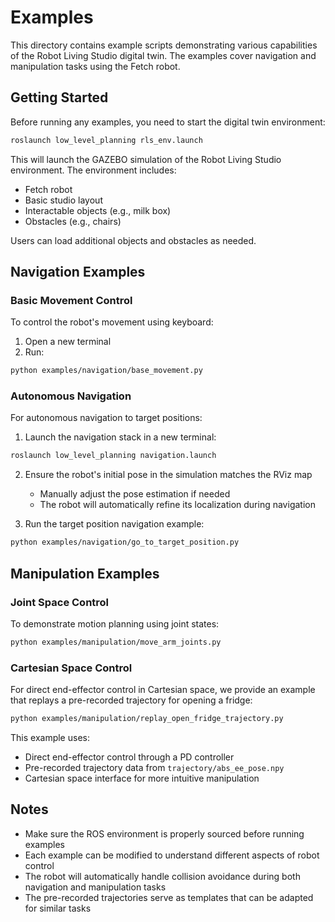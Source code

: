# Examples

This directory contains example scripts demonstrating various capabilities of the Robot Living Studio digital twin. The examples cover navigation and manipulation tasks using the Fetch robot.

## Getting Started

Before running any examples, you need to start the digital twin environment:

```bash
roslaunch low_level_planning rls_env.launch
```

This will launch the GAZEBO simulation of the Robot Living Studio environment. The environment includes:
- Fetch robot
- Basic studio layout
- Interactable objects (e.g., milk box)
- Obstacles (e.g., chairs)

Users can load additional objects and obstacles as needed.

## Navigation Examples

### Basic Movement Control
To control the robot's movement using keyboard:

1. Open a new terminal
2. Run:
```bash
python examples/navigation/base_movement.py
```

### Autonomous Navigation
For autonomous navigation to target positions:

1. Launch the navigation stack in a new terminal:
```bash
roslaunch low_level_planning navigation.launch
```

2. Ensure the robot's initial pose in the simulation matches the RViz map
   - Manually adjust the pose estimation if needed
   - The robot will automatically refine its localization during navigation

3. Run the target position navigation example:
```bash
python examples/navigation/go_to_target_position.py
```

## Manipulation Examples

### Joint Space Control
To demonstrate motion planning using joint states:

```bash
python examples/manipulation/move_arm_joints.py
```

### Cartesian Space Control
For direct end-effector control in Cartesian space, we provide an example that replays a pre-recorded trajectory for opening a fridge:

```bash
python examples/manipulation/replay_open_fridge_trajectory.py
```

This example uses:
- Direct end-effector control through a PD controller
- Pre-recorded trajectory data from `trajectory/abs_ee_pose.npy`
- Cartesian space interface for more intuitive manipulation

## Notes
- Make sure the ROS environment is properly sourced before running examples
- Each example can be modified to understand different aspects of robot control
- The robot will automatically handle collision avoidance during both navigation and manipulation tasks
- The pre-recorded trajectories serve as templates that can be adapted for similar tasks